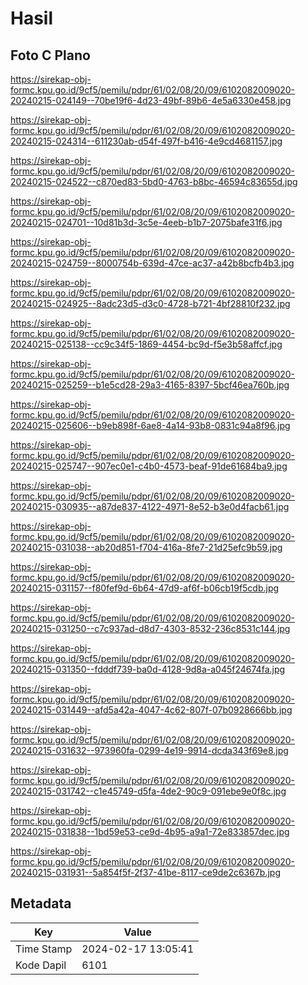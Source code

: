 # Hasil

## Foto C Plano

https://sirekap-obj-formc.kpu.go.id/9cf5/pemilu/pdpr/61/02/08/20/09/6102082009020-20240215-024149--70be19f6-4d23-49bf-89b6-4e5a6330e458.jpg

https://sirekap-obj-formc.kpu.go.id/9cf5/pemilu/pdpr/61/02/08/20/09/6102082009020-20240215-024314--611230ab-d54f-497f-b416-4e9cd4681157.jpg

https://sirekap-obj-formc.kpu.go.id/9cf5/pemilu/pdpr/61/02/08/20/09/6102082009020-20240215-024522--c870ed83-5bd0-4763-b8bc-46594c83655d.jpg

https://sirekap-obj-formc.kpu.go.id/9cf5/pemilu/pdpr/61/02/08/20/09/6102082009020-20240215-024701--10d81b3d-3c5e-4eeb-b1b7-2075bafe31f6.jpg

https://sirekap-obj-formc.kpu.go.id/9cf5/pemilu/pdpr/61/02/08/20/09/6102082009020-20240215-024759--8000754b-639d-47ce-ac37-a42b8bcfb4b3.jpg

https://sirekap-obj-formc.kpu.go.id/9cf5/pemilu/pdpr/61/02/08/20/09/6102082009020-20240215-024925--8adc23d5-d3c0-4728-b721-4bf28810f232.jpg

https://sirekap-obj-formc.kpu.go.id/9cf5/pemilu/pdpr/61/02/08/20/09/6102082009020-20240215-025138--cc9c34f5-1869-4454-bc9d-f5e3b58affcf.jpg

https://sirekap-obj-formc.kpu.go.id/9cf5/pemilu/pdpr/61/02/08/20/09/6102082009020-20240215-025259--b1e5cd28-29a3-4165-8397-5bcf46ea760b.jpg

https://sirekap-obj-formc.kpu.go.id/9cf5/pemilu/pdpr/61/02/08/20/09/6102082009020-20240215-025606--b9eb898f-6ae8-4a14-93b8-0831c94a8f96.jpg

https://sirekap-obj-formc.kpu.go.id/9cf5/pemilu/pdpr/61/02/08/20/09/6102082009020-20240215-025747--907ec0e1-c4b0-4573-beaf-91de61684ba9.jpg

https://sirekap-obj-formc.kpu.go.id/9cf5/pemilu/pdpr/61/02/08/20/09/6102082009020-20240215-030935--a87de837-4122-4971-8e52-b3e0d4facb61.jpg

https://sirekap-obj-formc.kpu.go.id/9cf5/pemilu/pdpr/61/02/08/20/09/6102082009020-20240215-031038--ab20d851-f704-416a-8fe7-21d25efc9b59.jpg

https://sirekap-obj-formc.kpu.go.id/9cf5/pemilu/pdpr/61/02/08/20/09/6102082009020-20240215-031157--f80fef9d-6b64-47d9-af6f-b06cb19f5cdb.jpg

https://sirekap-obj-formc.kpu.go.id/9cf5/pemilu/pdpr/61/02/08/20/09/6102082009020-20240215-031250--c7c937ad-d8d7-4303-8532-236c8531c144.jpg

https://sirekap-obj-formc.kpu.go.id/9cf5/pemilu/pdpr/61/02/08/20/09/6102082009020-20240215-031350--fdddf739-ba0d-4128-9d8a-a045f24674fa.jpg

https://sirekap-obj-formc.kpu.go.id/9cf5/pemilu/pdpr/61/02/08/20/09/6102082009020-20240215-031449--afd5a42a-4047-4c62-807f-07b0928666bb.jpg

https://sirekap-obj-formc.kpu.go.id/9cf5/pemilu/pdpr/61/02/08/20/09/6102082009020-20240215-031632--973960fa-0299-4e19-9914-dcda343f69e8.jpg

https://sirekap-obj-formc.kpu.go.id/9cf5/pemilu/pdpr/61/02/08/20/09/6102082009020-20240215-031742--c1e45749-d5fa-4de2-90c9-091ebe9e0f8c.jpg

https://sirekap-obj-formc.kpu.go.id/9cf5/pemilu/pdpr/61/02/08/20/09/6102082009020-20240215-031838--1bd59e53-ce9d-4b95-a9a1-72e833857dec.jpg

https://sirekap-obj-formc.kpu.go.id/9cf5/pemilu/pdpr/61/02/08/20/09/6102082009020-20240215-031931--5a854f5f-2f37-41be-8117-ce9de2c6367b.jpg


## Metadata

| Key        | Value               |
| ---------- | ------------------- |
| Time Stamp | 2024-02-17 13:05:41 |
| Kode Dapil | 6101                |



